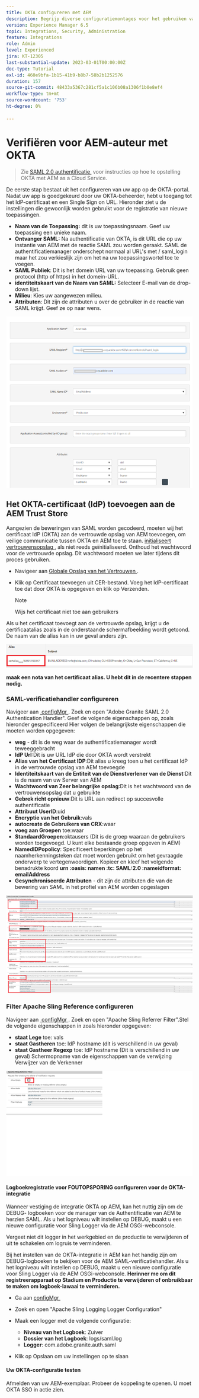 ```yaml
---
title: OKTA configureren met AEM
description: Begrijp diverse configuratiemontages voor het gebruiken van enig teken-binnen gebruikend OKTA.
version: Experience Manager 6.5
topic: Integrations, Security, Administration
feature: Integrations
role: Admin
level: Experienced
jira: KT-12305
last-substantial-update: 2023-03-01T00:00:00Z
doc-type: Tutorial
exl-id: 460e9bfa-1b15-41b9-b8b7-58b2b1252576
duration: 157
source-git-commit: 48433a5367c281cf5a1c106b08a1306f1b0e8ef4
workflow-type: tm+mt
source-wordcount: '753'
ht-degree: 0%

---
```


# Verifiëren voor AEM-auteur met OKTA

> Zie [&#x200B; SAML 2.0 authentificatie &#x200B;](https://experienceleague.adobe.com/docs/experience-manager-learn/cloud-service/authentication/saml-2-0.html?lang=nl-NL) voor instructies op hoe te opstelling OKTA met AEM as a Cloud Service.

De eerste stap bestaat uit het configureren van uw app op de OKTA-portal. Nadat uw app is goedgekeurd door uw OKTA-beheerder, hebt u toegang tot het IdP-certificaat en een Single Sign on URL. Hieronder ziet u de instellingen die gewoonlijk worden gebruikt voor de registratie van nieuwe toepassingen.

* **Naam van de Toepassing:** dit is uw toepassingsnaam. Geef uw toepassing een unieke naam.
* **Ontvanger SAML:** Na authentificatie van OKTA, is dit URL die op uw instantie van AEM met de reactie SAML zou worden geraakt. SAML de authentificatiemanager onderschept normaal al URL&#39;s met / saml_login maar het zou verkieslijk zijn om het na uw toepassingswortel toe te voegen.
* **SAML Publiek**: Dit is het domein URL van uw toepassing. Gebruik geen protocol (http of https) in het domein-URL.
* **identiteitskaart van de Naam van SAML:** Selecteer E-mail van de drop-down lijst.
* **Milieu**: Kies uw aangewezen milieu.
* **Attributen**: Dit zijn de attributen u over de gebruiker in de reactie van SAML krijgt. Geef ze op naar wens.


![&#x200B; okta-application &#x200B;](assets/okta-app-settings-blurred.PNG)


## Het OKTA-certificaat (IdP) toevoegen aan de AEM Trust Store

Aangezien de beweringen van SAML worden gecodeerd, moeten wij het certificaat IdP (OKTA) aan de vertrouwde opslag van AEM toevoegen, om veilige communicatie tussen OKTA en AEM toe te staan.
[&#x200B; initialiseert vertrouwensopslag &#x200B;](http://localhost:4502/libs/granite/security/content/truststore.html), als niet reeds geïnitialiseerd.
Onthoud het wachtwoord voor de vertrouwde opslag. Dit wachtwoord moeten we later tijdens dit proces gebruiken.

* Navigeer aan [&#x200B; Globale Opslag van het Vertrouwen &#x200B;](http://localhost:4502/libs/granite/security/content/truststore.html).
* Klik op Certificaat toevoegen uit CER-bestand. Voeg het IdP-certificaat toe dat door OKTA is opgegeven en klik op Verzenden.

  >[!NOTE]
  >
  >Wijs het certificaat niet toe aan gebruikers

Als u het certificaat toevoegt aan de vertrouwde opslag, krijgt u de certificaatalias zoals in de onderstaande schermafbeelding wordt getoond. De naam van de alias kan in uw geval anders zijn.

![&#x200B; certificaat-alias &#x200B;](assets/cert-alias.PNG)

**maak een nota van het certificaat alias. U hebt dit in de recentere stappen nodig.**

### SAML-verificatiehandler configureren

Navigeer aan [&#x200B; configMgr &#x200B;](http://localhost:4502/system/console/configMgr).
Zoek en open &quot;Adobe Granite SAML 2.0 Authentication Handler&quot;.
Geef de volgende eigenschappen op, zoals hieronder gespecificeerd
Hier volgen de belangrijkste eigenschappen die moeten worden opgegeven:

* **weg** - dit is de weg waar de authentificatiemanager wordt teweeggebracht
* **IdP Url**:Dit is uw URL IdP die door OKTA wordt verstrekt
* **Alias van het Certificaat IDP**:Dit alias u kreeg toen u het certificaat IdP in de vertrouwde opslag van AEM toevoegde
* **Identiteitskaart van de Entiteit van de Dienstverlener van de Dienst**:Dit is de naam van uw Server van AEM
* **Wachtwoord van Zeer belangrijke opslag**:Dit is het wachtwoord van de vertrouwensopslag dat u gebruikte
* **Gebrek richt opnieuw**:Dit is URL aan redirect op succesvolle authentificatie
* **Attribuut UserID**:uid
* **Encryptie van het Gebruik**:vals
* **autocreate de Gebruikers van CRX**:waar
* **voeg aan Groepen** toe:waar
* **StandaardGroepen**:oktausers (Dit is de groep waaraan de gebruikers worden toegevoegd. U kunt elke bestaande groep opgeven in AEM)
* **NamedIDPopolicy**: Specificeert beperkingen op het naamherkenningsteken dat moet worden gebruikt om het gevraagde onderwerp te vertegenwoordigen. Kopieer en kleef het volgende benadrukte koord **urn :oasis: namen :tc: SAML:2.0 :nameidformat: emailAddress**
* **Gesynchroniseerde Attributen** - dit zijn de attributen die van de bewering van SAML in het profiel van AEM worden opgeslagen

![&#x200B; voorbeeld-authentificatie-manager &#x200B;](assets/saml-authentication-settings-blurred.PNG)

### Filter Apache Sling Reference configureren

Navigeer aan [&#x200B; configMgr &#x200B;](http://localhost:4502/system/console/configMgr).
Zoek en open &quot;Apache Sling Referrer Filter&quot;.Stel de volgende eigenschappen in zoals hieronder opgegeven:

* **staat Lege** toe: vals
* **staat Gastheren** toe: IdP hostname (dit is verschillend in uw geval)
* **staat Gastheer Regexp** toe: IdP hostname (Dit is verschillend in uw geval)
Schermopname van de eigenschappen van de verwijzing Verwijzer van de Verkenner

![&#x200B; verwijzing-filter &#x200B;](assets/okta-referrer.png)

#### Logboekregistratie voor FOUTOPSPORING configureren voor de OKTA-integratie

Wanneer vestiging de integratie OKTA op AEM, kan het nuttig zijn om de DEBUG- logboeken voor de manager van de Authentificatie van AEM te herzien SAML. Als u het logniveau wilt instellen op DEBUG, maakt u een nieuwe configuratie voor Sling Logger via de AEM OSGi-webconsole.

Vergeet niet dit logger in het werkgebied en de productie te verwijderen of uit te schakelen om logruis te verminderen.

Bij het instellen van de OKTA-integratie in AEM kan het handig zijn om DEBUG-logboeken te bekijken voor de AEM SAML-verificatiehandler. Als u het logniveau wilt instellen op DEBUG, maakt u een nieuwe configuratie voor Sling Logger via de AEM OSGi-webconsole.
**Herinner me om dit registreerapparaat op Stadium en Productie te verwijderen of onbruikbaar te maken om logboek-lawaai te verminderen.**
* Ga aan [&#x200B; configMgr &#x200B;](http://localhost:4502/system/console/configMgr)

* Zoek en open &quot;Apache Sling Logging Logger Configuration&quot;
* Maak een logger met de volgende configuratie:
   * **Niveau van het Logboek**: Zuiver
   * **Dossier van het Logboek**: logs/saml.log
   * **Logger**: com.adobe.granite.auth.saml
* Klik op Opslaan om uw instellingen op te slaan

#### Uw OKTA-configuratie testen

Afmelden van uw AEM-exemplaar. Probeer de koppeling te openen. U moet OKTA SSO in actie zien.
